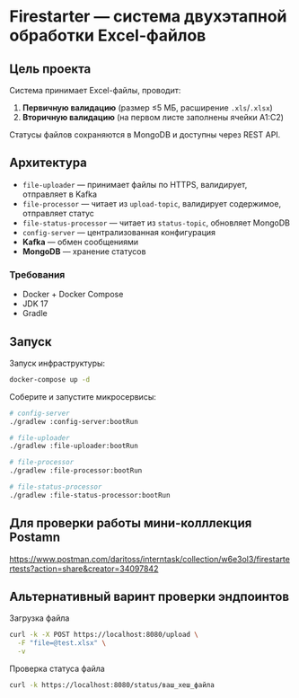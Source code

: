 # Firestarter — система двухэтапной обработки Excel-файлов

## Цель проекта
Система принимает Excel-файлы, проводит:
1. **Первичную валидацию** (размер ≤5 МБ, расширение `.xls`/`.xlsx`)
2. **Вторичную валидацию** (на первом листе заполнены ячейки A1:C2)

Статусы файлов сохраняются в MongoDB и доступны через REST API.

## Архитектура
- `file-uploader` — принимает файлы по HTTPS, валидирует, отправляет в Kafka
- `file-processor` — читает из `upload-topic`, валидирует содержимое, отправляет статус
- `file-status-processor` — читает из `status-topic`, обновляет MongoDB
- `config-server` — централизованная конфигурация
- **Kafka** — обмен сообщениями
- **MongoDB** — хранение статусов

### Требования
- Docker + Docker Compose
- JDK 17
- Gradle

## Запуск
Запуск инфраструктуры:
```bash
docker-compose up -d
```
Соберите и запустите микросервисы:
```bash
# config-server
./gradlew :config-server:bootRun

# file-uploader
./gradlew :file-uploader:bootRun

# file-processor
./gradlew :file-processor:bootRun

# file-status-processor
./gradlew :file-status-processor:bootRun
```

## Для проверки работы мини-колллекция Postamn
https://www.postman.com/daritoss/interntask/collection/w6e3ol3/firestartertests?action=share&creator=34097842

## Альтернативный варинт проверки эндпоинтов
Загрузка файла
```bash
curl -k -X POST https://localhost:8080/upload \
  -F "file=@test.xlsx" \
  -v
```
Проверка статуса файла
```bash
curl -k https://localhost:8080/status/ваш_хеш_файла
```
